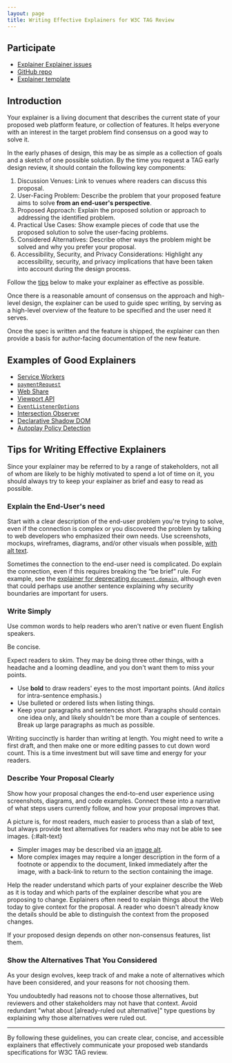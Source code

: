 ```yaml
---
layout: page
title: Writing Effective Explainers for W3C TAG Review
---
```


## Participate

- [Explainer Explainer issues](https://github.com/w3ctag/tag.w3.org/labels/explainer%20explainer)
- [GitHub
  repo](https://github.com/w3ctag/tag.w3.org/blob/main/explainers/index.md)
- [Explainer
  template](https://github.com/w3ctag/tag.w3.org/blob/main/explainers/template.md)

## Introduction

Your explainer is a living document that describes the current state of your proposed web platform feature, or collection of features.
It helps everyone with an interest in the target problem find consensus on a good way to solve it.

In the early phases of design, this may be as simple as a collection of goals and a sketch of one possible solution.
By the time you request a TAG early design review,
it should contain the following key components:

1. Discussion Venues:
   Link to venues where readers can discuss this proposal.
1. User-Facing Problem:
   Describe the problem that your proposed feature aims to solve **from an end-user's perspective**.
1. Proposed Approach:
   Explain the proposed solution or approach to addressing the identified problem.
1. Practical Use Cases:
   Show example pieces of code that use the proposed solution to solve the user-facing problems.
1. Considered Alternatives:
   Describe other ways the problem might be solved and why you prefer your proposal.
1. Accessibility, Security, and Privacy Considerations:
   Highlight any accessibility, security, and privacy implications that have been taken into account
   during the design process.

Follow the [tips](#tips) below to make your explainer as effective as possible.

Once there is a reasonable amount of consensus on the approach and high-level design,
the explainer can be used to guide spec writing,
by serving as a high-level overview of the feature to be specified and the user need it serves.

Once the spec is written and the feature is shipped,
the explainer can then provide a basis for author-facing documentation of the new feature.

## Examples of Good Explainers

- [Service Workers](https://github.com/w3c/ServiceWorker/blob/master/explainer.md)
- [`paymentRequest`](https://github.com/zkoch/paymentrequest/blob/gh-pages/docs/explainer.md)
- [Web Share](https://github.com/WICG/web-share/blob/master/docs/explainer.md)
- [Viewport API](https://github.com/WICG/ViewportAPI/blob/gh-pages/README.md)
- [`EventListenerOptions`](https://github.com/WICG/EventListenerOptions/blob/gh-pages/explainer.md)
- [Intersection Observer](https://github.com/w3c/IntersectionObserver/blob/master/explainer.md)
- [Declarative Shadow DOM](https://github.com/mfreed7/declarative-shadow-dom/blob/master/README.md)
- [Autoplay Policy Detection](https://github.com/w3c/autoplay/blob/main/README.md)

<a id="tips"></a>
## Tips for Writing Effective Explainers

Since your explainer may be referred to by a range of stakeholders,
not all of whom are likely to be highly motivated to spend a lot of time on it,
you should always try to keep your explainer as brief and easy to read as possible.

### Explain the End-User's need

Start with a clear description of the end-user problem you're trying to solve,
even if the connection is complex or
you discovered the problem by talking to web developers who emphasized their own needs.
Use screenshots, mockups, wireframes, diagrams, and/or other visuals when possible, [with alt text](#alt-text).

Sometimes the connection to the end-user need is complicated.
Do explain the connection,
even if this requires breaking the “be brief” rule.
For example, see the
[explainer for deprecating `document.domain`](https://github.com/mikewest/deprecating-document-domain/#a-problem),
although even that could perhaps use another sentence
explaining why security boundaries are important for users.

### Write Simply

Use common words to help readers who aren't native or even fluent English speakers.

Be concise.

Expect readers to skim.
They may be doing three other things, with a headache and a looming deadline,
and you don't want them to miss your points.

- Use **bold** to draw readers' eyes to the most important points.
  (And _italics_ for intra-sentence emphasis.)
- Use bulleted or ordered lists when listing things.
- Keep your paragraphs and sentences short. Paragraphs should contain one idea only, and likely shouldn't be more than a couple of sentences. Break up large paragraphs as much as possible.

Writing succinctly is harder than writing at length.
You might need to write a first draft,
and then make one or more editing passes to cut down word count.
This is a time investment but will save time and energy for your readers.

### Describe Your Proposal Clearly

Show how your proposal changes the end-to-end user experience
using screenshots, diagrams, and code examples.
Connect these into a narrative of what steps users currently follow,
and how your proposal improves that.

A picture is, for most readers, much easier to process than a slab of text,
but always provide text alternatives for readers who may not be able to see images.
{:#alt-text}

- Simpler images may be described via an [image alt](https://webaim.org/techniques/alttext/#complex).
- More complex images may require a longer description in the form of a footnote or appendix to the document, linked immediately after the image, with a back-link to return to the section containing the image.

Help the reader understand which parts of your explainer describe the Web as it is today and which parts of the explainer describe what you are proposing to change.  Explainers often need to explain things about the Web today to give context for the proposal.  A reader who doesn't already know the details should be able to distinguish the context from the proposed changes.

If your proposed design depends on other non-consensus features, list them.

### Show the Alternatives That You Considered

As your design evolves, keep track of and make a note of alternatives which have been considered, and your reasons for not choosing them.

You undoubtedly had reasons not to choose those alternatives, but reviewers and other stakeholders may not have that context. Avoid redundant "what about [already-ruled out alternative]" type questions by explaining why those alternatives were ruled out.

----

By following these guidelines, you can create clear, concise, and accessible explainers that effectively communicate your proposed web standards specifications for W3C TAG review.
